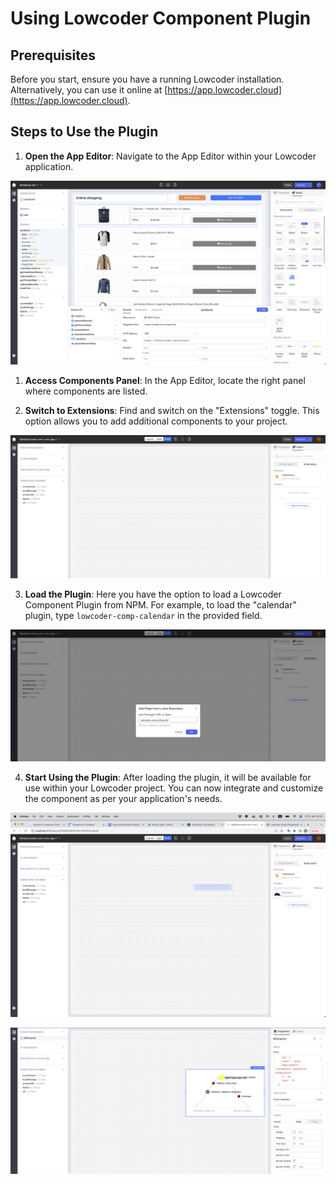 # Using Lowcoder Component Plugin

## Prerequisites
Before you start, ensure you have a running Lowcoder installation. Alternatively, you can use it online at [https://app.lowcoder.cloud](https://app.lowcoder.cloud).

## Steps to Use the Plugin
1. **Open the App Editor**: Navigate to the App Editor within your Lowcoder application.

<p align="center">
  <img src="https://raw.githubusercontent.com/lowcoder-org/lowcoder-media-assets/main/images/App%20Editor%20%7C%20Main%20Screeen%20clean.png" alt="Lowcoder App Editor">
</p>

1. **Access Components Panel**: In the App Editor, locate the right panel where components are listed.

2. **Switch to Extensions**: Find and switch on the "Extensions" toggle. This option allows you to add additional components to your project.

<p align="center">
  <img src="https://raw.githubusercontent.com/lowcoder-org/lowcoder-media-assets/main/images/App%20Editor%20%7C%20Import%20Component%20Plugin%201.png" alt="Lowcoder App Editor">
</p>

3. **Load the Plugin**: Here you have the option to load a Lowcoder Component Plugin from NPM. For example, to load the "calendar" plugin, type `lowcoder-comp-calendar` in the provided field.

<p align="center">
  <img src="https://raw.githubusercontent.com/lowcoder-org/lowcoder-media-assets/main/images/App%20Editor%20%7C%20Import%20Component%20Plugin%202.png" alt="Lowcoder App Editor">
</p>

4. **Start Using the Plugin**: After loading the plugin, it will be available for use within your Lowcoder project. You can now integrate and customize the component as per your application's needs.

<p align="center">
  <img src="https://raw.githubusercontent.com/lowcoder-org/lowcoder-media-assets/main/images/App%20Editor%20%7C%20Import%20Component%20Plugin%203.png" alt="Lowcoder App Editor">
</p>

<p align="center">
  <img src="https://raw.githubusercontent.com/lowcoder-org/lowcoder-media-assets/main/images/App%20Editor%20%7C%20Import%20Component%20Plugin%204.png" alt="Lowcoder App Editor">
</p>